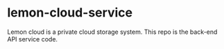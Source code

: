# lemon-cloud-service
Lemon cloud is a private cloud storage system. This repo is the back-end API service code.
